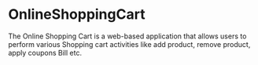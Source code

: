 # OnlineShoppingCart
The Online Shopping Cart is a web-based application that allows users to perform various Shopping cart activities like add product, remove product, apply coupons Bill etc.
